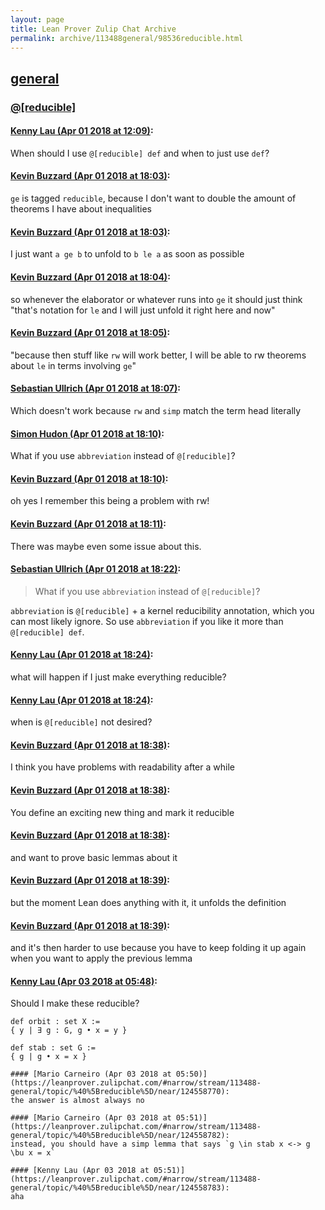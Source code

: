 ```yaml
---
layout: page
title: Lean Prover Zulip Chat Archive 
permalink: archive/113488general/98536reducible.html
---
```


## [general](index.html)
### [@[reducible]](98536reducible.html)

#### [Kenny Lau (Apr 01 2018 at 12:09)](https://leanprover.zulipchat.com/#narrow/stream/113488-general/topic/%40%5Breducible%5D/near/124484786):
When should I use `@[reducible] def` and when to just use `def`?

#### [Kevin Buzzard (Apr 01 2018 at 18:03)](https://leanprover.zulipchat.com/#narrow/stream/113488-general/topic/%40%5Breducible%5D/near/124493291):
`ge` is tagged `reducible`, because I don't want to double the amount of theorems I have about inequalities

#### [Kevin Buzzard (Apr 01 2018 at 18:03)](https://leanprover.zulipchat.com/#narrow/stream/113488-general/topic/%40%5Breducible%5D/near/124493292):
I just want `a ge b` to unfold to `b le a` as soon as possible

#### [Kevin Buzzard (Apr 01 2018 at 18:04)](https://leanprover.zulipchat.com/#narrow/stream/113488-general/topic/%40%5Breducible%5D/near/124493333):
so whenever the elaborator or whatever runs into `ge` it should just think "that's notation for `le` and I will just unfold it right here and now"

#### [Kevin Buzzard (Apr 01 2018 at 18:05)](https://leanprover.zulipchat.com/#narrow/stream/113488-general/topic/%40%5Breducible%5D/near/124493341):
"because then stuff like `rw` will work better, I will be able to rw theorems about `le` in terms involving `ge`"

#### [Sebastian Ullrich (Apr 01 2018 at 18:07)](https://leanprover.zulipchat.com/#narrow/stream/113488-general/topic/%40%5Breducible%5D/near/124493393):
Which doesn't work because `rw` and `simp` match the term head literally

#### [Simon Hudon (Apr 01 2018 at 18:10)](https://leanprover.zulipchat.com/#narrow/stream/113488-general/topic/%40%5Breducible%5D/near/124493485):
What if you use `abbreviation` instead of `@[reducible]`?

#### [Kevin Buzzard (Apr 01 2018 at 18:10)](https://leanprover.zulipchat.com/#narrow/stream/113488-general/topic/%40%5Breducible%5D/near/124493488):
oh yes I remember this being a problem with rw!

#### [Kevin Buzzard (Apr 01 2018 at 18:11)](https://leanprover.zulipchat.com/#narrow/stream/113488-general/topic/%40%5Breducible%5D/near/124493494):
There was maybe even some issue about this.

#### [Sebastian Ullrich (Apr 01 2018 at 18:22)](https://leanprover.zulipchat.com/#narrow/stream/113488-general/topic/%40%5Breducible%5D/near/124493784):
> What if you use `abbreviation` instead of `@[reducible]`?

 `abbreviation` is `@[reducible]` + a kernel reducibility annotation, which you can most likely ignore. So use `abbreviation` if you like it more than `@[reducible] def`.

#### [Kenny Lau (Apr 01 2018 at 18:24)](https://leanprover.zulipchat.com/#narrow/stream/113488-general/topic/%40%5Breducible%5D/near/124493830):
what will happen if I just make everything reducible?

#### [Kenny Lau (Apr 01 2018 at 18:24)](https://leanprover.zulipchat.com/#narrow/stream/113488-general/topic/%40%5Breducible%5D/near/124493831):
when is `@[reducible]` not desired?

#### [Kevin Buzzard (Apr 01 2018 at 18:38)](https://leanprover.zulipchat.com/#narrow/stream/113488-general/topic/%40%5Breducible%5D/near/124494193):
I think you have problems with readability after a while

#### [Kevin Buzzard (Apr 01 2018 at 18:38)](https://leanprover.zulipchat.com/#narrow/stream/113488-general/topic/%40%5Breducible%5D/near/124494195):
You define an exciting new thing and mark it reducible

#### [Kevin Buzzard (Apr 01 2018 at 18:38)](https://leanprover.zulipchat.com/#narrow/stream/113488-general/topic/%40%5Breducible%5D/near/124494196):
and want to prove basic lemmas about it

#### [Kevin Buzzard (Apr 01 2018 at 18:39)](https://leanprover.zulipchat.com/#narrow/stream/113488-general/topic/%40%5Breducible%5D/near/124494199):
but the moment Lean does anything with it, it unfolds the definition

#### [Kevin Buzzard (Apr 01 2018 at 18:39)](https://leanprover.zulipchat.com/#narrow/stream/113488-general/topic/%40%5Breducible%5D/near/124494205):
and it's then harder to use because you have to keep folding it up again when you want to apply the previous lemma

#### [Kenny Lau (Apr 03 2018 at 05:48)](https://leanprover.zulipchat.com/#narrow/stream/113488-general/topic/%40%5Breducible%5D/near/124558714):
Should I make these reducible?
```
def orbit : set X :=
{ y | ∃ g : G, g • x = y }

def stab : set G :=
{ g | g • x = x }

#### [Mario Carneiro (Apr 03 2018 at 05:50)](https://leanprover.zulipchat.com/#narrow/stream/113488-general/topic/%40%5Breducible%5D/near/124558770):
the answer is almost always no

#### [Mario Carneiro (Apr 03 2018 at 05:51)](https://leanprover.zulipchat.com/#narrow/stream/113488-general/topic/%40%5Breducible%5D/near/124558782):
instead, you should have a simp lemma that says `g \in stab x <-> g \bu x = x`

#### [Kenny Lau (Apr 03 2018 at 05:51)](https://leanprover.zulipchat.com/#narrow/stream/113488-general/topic/%40%5Breducible%5D/near/124558783):
aha

